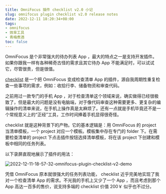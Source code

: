 ```yaml
---
title: OmniFocus 插件 checklist v2.0 小记
slug: omnifocus plugin checklist v2.0 release notes
date: 2022-12-11 18:20:34+08:00
tags:
- omnifocus
- 效率工具
- 青梅煮酒
toc: false
---
```

OmniFocus 是个非常强大的待办列表 App ，最大的特点之一是支持开发插件。如果你跟我一样有各种稀奇古怪的需求且其它待办 App 不能满足时，可以试试它，尽管很贵，但是很值。

[checklist](https://github.com/xbot/omnifocus-plugin-checklist) 是一个把 OmniFocus 变成检查清单 App 的插件，源自我周期性重复检查一些事项的需求，例如：收拾行李、储备物资和审查代码。

之前用过一款专门的手机 App ，对于检查清单这个领域来说，确实做得已经很极致了，但是最大的问题是没有电脑端，对于像代码审查这种需要更多、更复杂的编辑操作的清单来说，在手机上操作真是太麻烦了。还有一点就是手机毕竟还不是一个常规意义上的“正经”工具，工作时间捧着手机显得很奇怪。

checklist 就是这种背景下的产物。它的基本逻辑是：用 OmniFocus 的 project 当清单模板，一个 project 对应一个模板。模板集中存在专门的 folder 下。在需要检查清单的 project 下点击插件按钮选择清单模板，将在该 project 下创建和模板中相同的任务列表。

以下录屏直观地展示了插件的用法：

![2022-12-11-18-57-32-omnifocus-plugin-checklist-v2-demo](https://raw.githubusercontent.com/xbot/image-hosting/master/blog/2022-12-11-18-57-32-omnifocus-plugin-checklist-v2-demo.gif)

凭借 OmniFocus 原本就很强大的任务列表功能， checklist 近乎完美地实现了我对一个检查清单 App 的需求。不光我的手机上又少了一个 App ，而且考虑到那个 App 高达一百多的售价，说支持多端的 checklist 价值 200￥ 似乎也不过分。